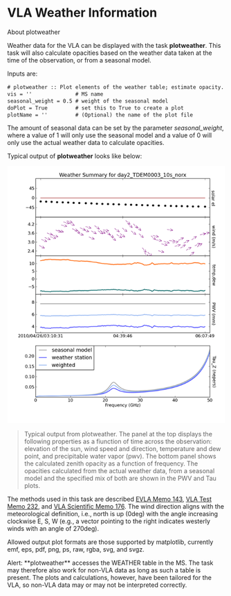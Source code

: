 

# VLA Weather Information 

About plotweather

Weather data for the VLA can be displayed with the task **plotweather**. This task will also calculate opacities based on the weather data taken at the time of the observation, or from a seasonal model. 

Inputs are: 

```
# plotweather :: Plot elements of the weather table; estimate opacity.
vis = ''              # MS name
seasonal_weight = 0.5 # weight of the seasonal model
doPlot = True         # set this to True to create a plot
plotName = ''         # (Optional) the name of the plot file
```

The amount of seasonal data can be set by the parameter *seasonal_weight*, where a value of 1 will only use the seasonal model and a value of 0 will only use the actual weather data to calculate opacities. 

Typical output of **plotweather** looks like below:

![a36812b09ef65bbf1d85a367204f1070b66a1a2b](media/a36812b09ef65bbf1d85a367204f1070b66a1a2b.png)

>Typical output from plotweather. The panel at the top displays the following properties as a fiunction of time across the observation: elevation of the sun, wind speed and direction, temperature and dew point, and precipitable water vapor (pwv). The bottom panel shows the calculated zenith opacity as a function of  frequency. The opacities calculated from the actual weather data, from a seasonal model and the specified mix of both are shown in the PWV and Tau plots. 
  

The methods used in this task are described [EVLA Memo 143](http://library.nrao.edu/public/memos/evla/EVLAM_143.pdf), [VLA Test Memo 232](http://library.nrao.edu/public/memos/vla/test/VLAT_232.pdf), and [VLA Scientific Memo 176](http://library.nrao.edu/public/memos/vla/sci/VLAS_176.pdf).  The wind direction aligns with the meteorological definition, i.e., north is up (0deg) with the angle increasing clockwise E, S, W (e.g., a vector pointing to the right indicates westerly winds with an angle of 270deg).   

 

Allowed output plot formats are those supported by matplotlib, currently emf, eps, pdf, png, ps, raw, rgba, svg, and svgz.

 

<div class="alert alert-warning">
Alert: **plotweather** accesses the WEATHER table in the MS. The task may therefore also work for non-VLA data as long as such a table is present. The plots and calculations, however, have been tailored for the VLA, so non-VLA data may or may not be interpreted correctly.   
</div>

 

 

 

 

